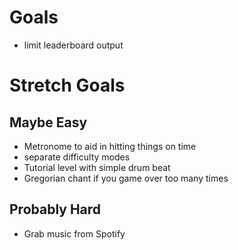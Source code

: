 Goals
=====

- limit leaderboard output

Stretch Goals
=============

Maybe Easy
----------
- Metronome to aid in hitting things on time
- separate difficulty modes
- Tutorial level with simple drum beat
- Gregorian chant if you game over too many times

Probably Hard
-------------
- Grab music from Spotify
